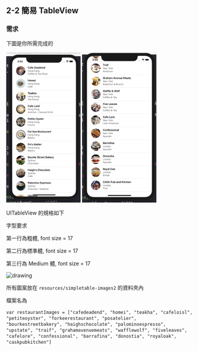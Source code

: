 ## 2-2 簡易 TableView

### 需求

下圖是你所需完成的

<img src="./resources/tableView1.png" alt="drawing" width="200"/>    <img src="./resources/tableView2.png" alt="drawing" width="200"/>

UITableView 的規格如下

字型要求

第一行為粗體, font size = 17

第二行為標準體, font size = 17

第三行為 Medium 體, font size = 17

<img src="./resources/tableViewCellSpec.png" alt="drawing" width="400"/>

所有圖案放在 `resources/simpletable-images2` 的資料夾內

檔案名為

```
var restaurantImages = ["cafedeadend", "homei", "teakha", "cafeloisl", "petiteoyster", "forkeerestaurant", "posatelier", "bourkestreetbakery", "haighschocolate", "palominoespresso", "upstate", "traif", "grahamavenuemeats", "wafflewolf", "fiveleaves", "cafelore", "confessional", "barrafina", "donostia", "royaloak", "caskpubkitchen"]
```